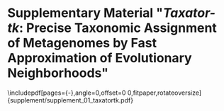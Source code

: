 # Supplementary Material "*Taxator-tk*: Precise Taxonomic Assignment of Metagenomes by Fast Approximation of Evolutionary Neighborhoods"

\includepdf[pages={-},angle=0,offset=0 0,fitpaper,rotateoversize]{supplement/supplement_01_taxatortk.pdf}
